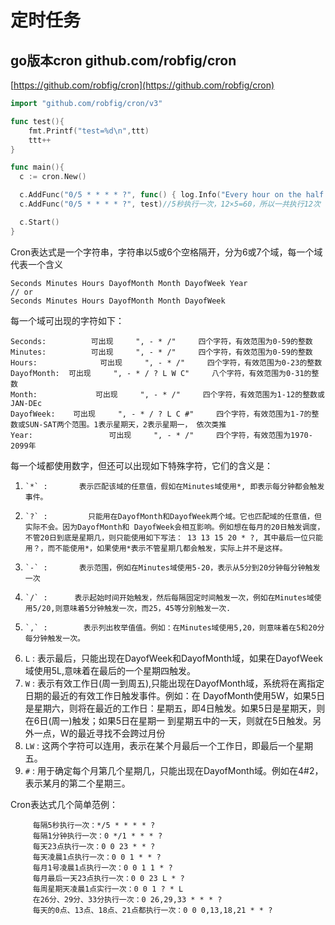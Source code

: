 # 定时任务

## go版本cron github.com/robfig/cron

[https://github.com/robfig/cron](https://github.com/robfig/cron)

```go
import "github.com/robfig/cron/v3"

func test(){
    fmt.Printf("test=%d\n",ttt)
    ttt++
}

func main(){
  c := cron.New()

  c.AddFunc("0/5 * * * * ?", func() { log.Info("Every hour on the half hour") })
  c.AddFunc("0/5 * * * * ?", test)//5秒执行一次，12×5=60，所以一共执行12次

  c.Start()
}
```

Cron表达式是一个字符串，字符串以5或6个空格隔开，分为6或7个域，每一个域代表一个含义
```
Seconds Minutes Hours DayofMonth Month DayofWeek Year
// or
Seconds Minutes Hours DayofMonth Month DayofWeek
```
每一个域可出现的字符如下：
```
Seconds:          可出现     ", - * /"     四个字符，有效范围为0-59的整数
Minutes:          可出现     ", - * /"     四个字符，有效范围为0-59的整数
Hours:              可出现     ", - * /"     四个字符，有效范围为0-23的整数
DayofMonth:  可出现     ", - * / ? L W C"     八个字符，有效范围为0-31的整数
Month:             可出现     ", - * /"     四个字符，有效范围为1-12的整数或JAN-DEc
DayofWeek:    可出现     ", - * / ? L C #"     四个字符，有效范围为1-7的整数或SUN-SAT两个范围。1表示星期天，2表示星期一， 依次类推
Year:                 可出现     ", - * /"     四个字符，有效范围为1970-2099年
```
每一个域都使用数字，但还可以出现如下特殊字符，它们的含义是：

1.     `*` :       表示匹配该域的任意值，假如在Minutes域使用*, 即表示每分钟都会触发事件。
1.     `?` :         只能用在DayofMonth和DayofWeek两个域。它也匹配域的任意值，但实际不会。因为DayofMonth和 DayofWeek会相互影响。例如想在每月的20日触发调度，不管20日到底是星期几，则只能使用如下写法： 13 13 15 20 * ?, 其中最后一位只能用？，而不能使用*，如果使用*表示不管星期几都会触发，实际上并不是这样。
1.     `-` :       表示范围，例如在Minutes域使用5-20，表示从5分到20分钟每分钟触发一次
1.     `/` :      表示起始时间开始触发，然后每隔固定时间触发一次，例如在Minutes域使用5/20,则意味着5分钟触发一次，而25，45等分别触发一次.
1.     `,` :        表示列出枚举值值。例如：在Minutes域使用5,20，则意味着在5和20分每分钟触发一次。
1.    `L` :         表示最后，只能出现在DayofWeek和DayofMonth域，如果在DayofWeek域使用5L,意味着在最后的一个星期四触发。
1.    `W` :      表示有效工作日(周一到周五),只能出现在DayofMonth域，系统将在离指定日期的最近的有效工作日触发事件。例如：在 DayofMonth使用5W，如果5日是星期六，则将在最近的工作日：星期五，即4日触发。如果5日是星期天，则在6日(周一)触发；如果5日在星期一 到星期五中的一天，则就在5日触发。另外一点，W的最近寻找不会跨过月份
1.   `LW` :     这两个字符可以连用，表示在某个月最后一个工作日，即最后一个星期五。
1.   `#` :        用于确定每个月第几个星期几，只能出现在DayofMonth域。例如在4#2，表示某月的第二个星期三。

Cron表达式几个简单范例：
```
     每隔5秒执行一次：*/5 * * * * ?
     每隔1分钟执行一次：0 */1 * * * ?
     每天23点执行一次：0 0 23 * * ?
     每天凌晨1点执行一次：0 0 1 * * ?
     每月1号凌晨1点执行一次：0 0 1 1 * ?
     每月最后一天23点执行一次：0 0 23 L * ?
     每周星期天凌晨1点实行一次：0 0 1 ? * L
     在26分、29分、33分执行一次：0 26,29,33 * * * ?
     每天的0点、13点、18点、21点都执行一次：0 0 0,13,18,21 * * ?
```